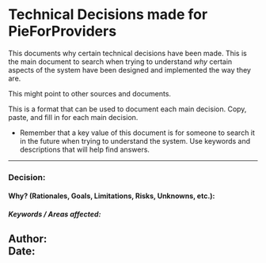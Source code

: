 # Technical Decisions made for PieForProviders

This documents why certain technical decisions have been made.
This is the main document to search when trying to understand _why_ certain aspects of the system have been designed and implemented the way they are.

This might point to other sources and documents.


This is a format that can be used to document each main decision. Copy, paste, and fill in for each main decision.  
- Remember that a key value of this document is for someone to search it in the future when trying to understand the system.  Use keywords and descriptions that will help find answers.    

---

### Decision:

#### Why? (Rationales, Goals, Limitations, Risks, Unknowns, etc.):

##### Keywords / Areas affected:   

Author:  
Date:    
---
